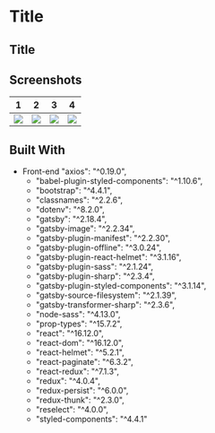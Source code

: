 # Title

## Title

## Screenshots
| 1 | 2 | 3 | 4 |
|:----:|:----:|:----:|:-------:|
|![](image/) | ![](image/) | ![](image/)| ![](image/)

## Built With
- Front-end
"axios": "^0.19.0",
  - "babel-plugin-styled-components": "^1.10.6",
  - "bootstrap": "^4.4.1",
  - "classnames": "^2.2.6",
  - "dotenv": "^8.2.0",
  - "gatsby": "^2.18.4",
  - "gatsby-image": "^2.2.34",
  - "gatsby-plugin-manifest": "^2.2.30",
  - "gatsby-plugin-offline": "^3.0.24",
  - "gatsby-plugin-react-helmet": "^3.1.16",
  - "gatsby-plugin-sass": "^2.1.24",
  - "gatsby-plugin-sharp": "^2.3.4",
  - "gatsby-plugin-styled-components": "^3.1.14",
  - "gatsby-source-filesystem": "^2.1.39",
  - "gatsby-transformer-sharp": "^2.3.6",
  - "node-sass": "^4.13.0",
  - "prop-types": "^15.7.2",
  - "react": "^16.12.0",
  - "react-dom": "^16.12.0",
  - "react-helmet": "^5.2.1",
  - "react-paginate": "^6.3.2",
  - "react-redux": "^7.1.3",
  - "redux": "^4.0.4",
  - "redux-persist": "^6.0.0",
  - "redux-thunk": "^2.3.0",
  - "reselect": "^4.0.0",
  - "styled-components": "^4.4.1"